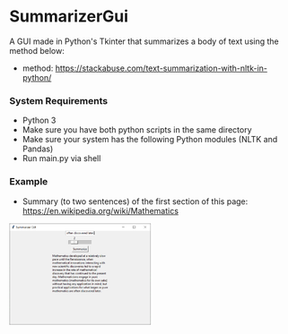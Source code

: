 # SummarizerGui

A GUI made in Python's Tkinter that summarizes a body of text using the method below:

- method: https://stackabuse.com/text-summarization-with-nltk-in-python/

### System Requirements
- Python 3
- Make sure you have both python scripts in the same directory
- Make sure your system has the following Python modules (NLTK and Pandas)
- Run main.py via shell

### Example

- Summary (to two sentences) of the first section of this page: https://en.wikipedia.org/wiki/Mathematics
<img src="summarizerGui_screenshot.PNG" width=50% height=50%>
